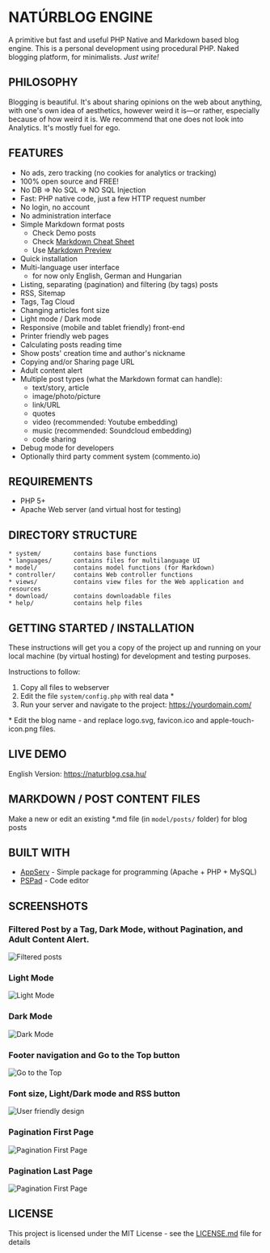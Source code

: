 # NATÚRBLOG ENGINE

A primitive but fast and useful PHP Native and Markdown based blog engine.
This is a personal development using procedural PHP. 
Naked blogging platform, for minimalists. _Just write!_

## PHILOSOPHY

Blogging is beautiful. It's about sharing opinions on the web about anything, with one's own idea of aesthetics, however weird it is—or rather, especially because of how weird it is.
We recommend that one does not look into Analytics. It's mostly fuel for ego.

## FEATURES

* No ads, zero tracking (no cookies for analytics or tracking)
* 100% open source and FREE!
* No DB => No SQL => NO SQL Injection
* Fast: PHP native code, just a few HTTP request number
* No login, no account 
* No administration interface
* Simple Markdown format posts
  - Check Demo posts
  - Check [Markdown Cheat Sheet](https://www.markdownguide.org/cheat-sheet/)
  - Use [Markdown Preview](https://markdownlivepreview.com/)
* Quick installation
* Multi-language user interface
  - for now only English, German and Hungarian
* Listing, separating (pagination) and filtering (by tags) posts
* RSS, Sitemap
* Tags, Tag Cloud
* Changing articles font size
* Light mode / Dark mode
* Responsive (mobile and tablet friendly) front-end
* Printer friendly web pages
* Calculating posts reading time
* Show posts' creation time and author's nickname
* Copying and/or Sharing page URL
* Adult content alert
* Multiple post types (what the Markdown format can handle):
  - text/story, article
  - image/photo/picture
  - link/URL
  - quotes
  - video (recommended: Youtube embedding)
  - music (recommended: Soundcloud embedding)
  - code sharing
* Debug mode for developers
* Optionally third party comment system (commento.io) 

## REQUIREMENTS

* PHP 5+
* Apache Web server (and virtual host for testing)

## DIRECTORY STRUCTURE

~~~
* system/         contains base functions
* languages/      contains files for multilanguage UI
* model/          contains model functions (for Markdown)
* controller/     contains Web controller functions
* views/          contains view files for the Web application and resources
* download/       contains downloadable files
* help/           contains help files
~~~

## GETTING STARTED / INSTALLATION

These instructions will get you a copy of the project up and running on your local machine (by virtual hosting) for development and testing purposes. 

Instructions to follow:

1. Copy all files to webserver
2. Edit the file `system/config.php` with real data \*
3. Run your server and navigate to the project: https://yourdomain.com/

\* Edit the blog name - and replace logo.svg, favicon.ico and apple-touch-icon.png files.

## LIVE DEMO

English Version: https://naturblog.csa.hu/

## MARKDOWN / POST CONTENT FILES

Make a new or edit an existing *.md file (in `model/posts/` folder) for blog posts

## BUILT WITH

* [AppServ](https://www.appserv.org/) - Simple package for programming (Apache + PHP + MySQL)
* [PSPad](https://www.pspad.com/) - Code editor

## SCREENSHOTS

### Filtered Post by a Tag, Dark Mode, without Pagination, and Adult Content Alert.  

![Filtered posts](https://raw.githubusercontent.com/webdevCsAB/naturblog/main/help/nb-help-filtered-posts.PNG)

### Light Mode

![Light Mode](https://raw.githubusercontent.com/webdevCsAB/naturblog/main/help/nb-help-light-mode.PNG)

### Dark Mode

![Dark Mode](https://raw.githubusercontent.com/webdevCsAB/naturblog/main/help/nb-help-dark-mode.PNG)

### Footer navigation and Go to the Top button

![Go to the Top](https://raw.githubusercontent.com/webdevCsAB/naturblog/main/help/nb-footer-go-to-the-top.PNG)

### Font size, Light/Dark mode and RSS button

![User friendly design](https://raw.githubusercontent.com/webdevCsAB/naturblog/main/help/nb-help-large-font-size.PNG)

### Pagination First Page

![Pagination First Page](https://raw.githubusercontent.com/webdevCsAB/naturblog/main/help/nb-help-paginator-dont-stop-now.PNG)

### Pagination Last Page

![Pagination First Page](https://raw.githubusercontent.com/webdevCsAB/naturblog/main/help/nb-help-paginator-last-page.PNG)

## LICENSE

This project is licensed under the MIT License - see the [LICENSE.md](LICENSE.md) file for details